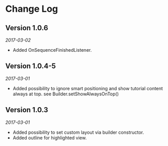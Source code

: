 Change Log
==========

## Version 1.0.6
_2017-03-02_

 *  Added OnSequenceFinishedListener.

## Version 1.0.4-5
_2017-03-01_

 *  Added possibility to ignore smart positioning and show tutorial content always at top. see Builder.setShowAlwaysOnTop()

## Version 1.0.3
_2017-03-01_

 *  Added possibility to set custom layout via builder constructor.
 *  Added outline for highlighted view.